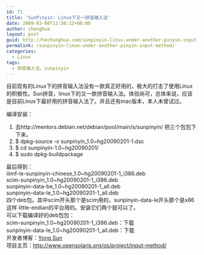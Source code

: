 ```yaml
---
id: 71
title: 'SunPinyin: Linux下又一拼音输入法'
date: 2009-03-08T12:50:12+08:00
author: chonghua
layout: post
guid: http://hechonghua.com/sunpinyin-linux-under-another-pinyin-input-method/
permalink: /sunpinyin-linux-under-another-pinyin-input-method/
categories:
  - Linux
tags:
  - 拼音输入法，sunpinyin
---
```

目前现有的Linux下的拼音输入法没有一款真正好用的，极大的打击了使用Linux的积极性。Sun拼音，linux下的又一款拼音输入法。体验尚可，总体来说，应该是目前Linux下最好用的拼音输入法了。并且还有mac版本，本人未曾试过。

<!--more-->

编译安装： 

  1. 去http://mentors.debian.net/debian/pool/main/s/sunpinyin/ 把三个包包下下来。 
  2. $ dpkg-source -x sunpinyin_1.0~hg20090201-1.dsc 
  3. $ cd sunpinyin-1.0~hg20090201/ 
  4. $ sudo dpkg-buildpackage 

最后得到：  
iiimf-le-sunpinyin-chinese\_1.0~hg20090201-1\_i386.deb  
scim-sunpinyin\_1.0~hg20090201-1\_i386.deb  
sunpinyin-data-be\_1.0~hg20090201-1\_all.deb  
sunpinyin-data-le\_1.0~hg20090201-1\_all.deb  
四个deb包。其中scim开头那个是scim用的，sunpinyin-data-le开头那个是x86这样 little-endian的平台用的。安装它们两个就可以了。  
可以下载编译好的deb包包：  
scim-sunpinyin\_1.0~hg20090201-1\_i386.deb：下载  
sunpinyin-data-le\_1.0~hg20090201-1\_all.deb：下载  
开发者博客：[Yong Sun](http://blogs.sun.com/yongsun/)  
项目主页：<http://www.opensolaris.org/os/project/input-method/>
